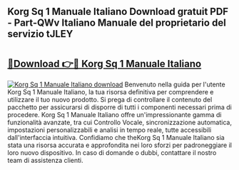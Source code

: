 ## Korg Sq 1 Manuale Italiano Download gratuit PDF - Part-QWv Italiano Manuale del proprietario del servizio tJLEY

# <h2><a href="http://dfejlfd.blite.top/?on=Korg+Sq+1+Manuale+Italiano">🔗Download 👉🔴 Korg Sq 1 Manuale Italiano</a></h2>

[![Korg Sq 1 Manuale Italiano download](https://i.imgur.com/lujVjoI.png)](http://dfejlfd.blite.top/?on=Korg+Sq+1+Manuale+Italiano)
Benvenuto nella guida per l'utente Korg Sq 1 Manuale Italiano, la tua risorsa definitiva per comprendere e utilizzare il tuo nuovo prodotto. Si prega di controllare il contenuto del pacchetto per assicurarsi di disporre di tutti i componenti necessari prima di procedere. Korg Sq 1 Manuale Italiano offre un'impressionante gamma di funzionalità avanzate, tra cui Controllo Vocale, sincronizzazione automatica, impostazioni personalizzabili e analisi in tempo reale, tutte accessibili dall'interfaccia intuitiva. Confidiamo che theKorg Sq 1 Manuale Italiano sia stata una risorsa accurata e approfondita nei loro sforzi per padroneggiare il loro nuovo dispositivo. In caso di domande o dubbi, contattare il nostro team di assistenza clienti.
